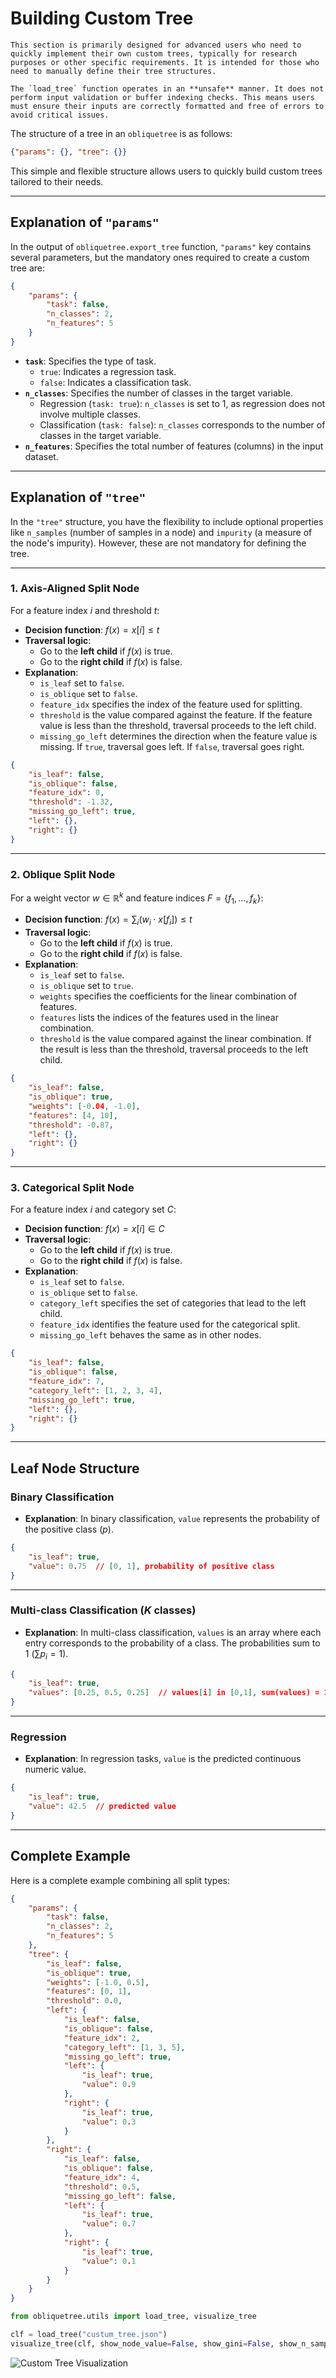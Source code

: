 # Building Custom Tree

```{note}
This section is primarily designed for advanced users who need to quickly implement their own custom trees, typically for research purposes or other specific requirements. It is intended for those who need to manually define their tree structures.
```

```{warning}
The `load_tree` function operates in an **unsafe** manner. It does not perform input validation or buffer indexing checks. This means users must ensure their inputs are correctly formatted and free of errors to avoid critical issues.
```

The structure of a tree in an `obliquetree` is as follows:

```json
{"params": {}, "tree": {}}
```

This simple and flexible structure allows users to quickly build custom trees tailored to their needs.

---

## Explanation of `"params"`

In the output of `obliquetree.export_tree` function, `"params"` key contains several parameters, but the mandatory ones required to create a custom tree are:

```json
{
    "params": {
        "task": false,
        "n_classes": 2,
        "n_features": 5
    }
}
```

- **`task`**: Specifies the type of task.
  - `true`: Indicates a regression task.
  - `false`: Indicates a classification task.
- **`n_classes`**: Specifies the number of classes in the target variable.
  - Regression (`task: true`): `n_classes` is set to 1, as regression does not involve multiple classes.
  - Classification (`task: false`): `n_classes` corresponds to the number of classes in the target variable.
- **`n_features`**: Specifies the total number of features (columns) in the input dataset.

---

## Explanation of `"tree"`

In the `"tree"` structure, you have the flexibility to include optional properties like `n_samples` (number of samples in a node) and `impurity` (a measure of the node's impurity). However, these are not mandatory for defining the tree.

---

### 1. Axis-Aligned Split Node

For a feature index $i$ and threshold $t$:
- **Decision function**: $f(x) = x[i] \leq t$
- **Traversal logic**:
  - Go to the **left child** if $f(x)$ is true.
  - Go to the **right child** if $f(x)$ is false.
- **Explanation**:
  - `is_leaf` set to `false`.
  - `is_oblique` set to `false`.
  - `feature_idx` specifies the index of the feature used for splitting.
  - `threshold` is the value compared against the feature. If the feature value is less than the threshold, traversal proceeds to the left child.
  - `missing_go_left` determines the direction when the feature value is missing. If `true`, traversal goes left. If `false`, traversal goes right.

```json
{
    "is_leaf": false,
    "is_oblique": false,
    "feature_idx": 0,
    "threshold": -1.32,
    "missing_go_left": true,
    "left": {},
    "right": {}
}
```

---

### 2. Oblique Split Node

For a weight vector $w \in \mathbb{R}^k$ and feature indices $F = \{f_1, \dots, f_k\}$:
- **Decision function**: $f(x) = \sum_i (w_i \cdot x[f_i]) \leq t$
- **Traversal logic**:
  - Go to the **left child** if $f(x)$ is true.
  - Go to the **right child** if $f(x)$ is false.
- **Explanation**:
  - `is_leaf` set to `false`.
  - `is_oblique` set to `true`.
  - `weights` specifies the coefficients for the linear combination of features.
  - `features` lists the indices of the features used in the linear combination.
  - `threshold` is the value compared against the linear combination. If the result is less than the threshold, traversal proceeds to the left child.

```json
{
    "is_leaf": false,
    "is_oblique": true,
    "weights": [-0.04, -1.0],
    "features": [4, 10],
    "threshold": -0.87,
    "left": {},
    "right": {}
}
```

---

### 3. Categorical Split Node

For a feature index $i$ and category set $C$:
- **Decision function**: $f(x) = x[i] \in C$
- **Traversal logic**:
  - Go to the **left child** if $f(x)$ is true.
  - Go to the **right child** if $f(x)$ is false.
- **Explanation**:
  - `is_leaf` set to `false`.
  - `is_oblique` set to `false`.
  - `category_left` specifies the set of categories that lead to the left child.
  - `feature_idx` identifies the feature used for the categorical split.
  - `missing_go_left` behaves the same as in other nodes.

```json
{
    "is_leaf": false,
    "is_oblique": false,
    "feature_idx": 7,
    "category_left": [1, 2, 3, 4],
    "missing_go_left": true,
    "left": {},
    "right": {}
}
```

---

## Leaf Node Structure

### Binary Classification

- **Explanation**: In binary classification, `value` represents the probability of the positive class ($p$).
```json
{
    "is_leaf": true,
    "value": 0.75  // [0, 1], probability of positive class
}
```

---

### Multi-class Classification ($K$ classes)

- **Explanation**: In multi-class classification, `values` is an array where each entry corresponds to the probability of a class. The probabilities sum to 1 ($\sum p_i = 1$).
```json
{
    "is_leaf": true,
    "values": [0.25, 0.5, 0.25]  // values[i] in [0,1], sum(values) = 1
}
```

---

### Regression

- **Explanation**: In regression tasks, `value` is the predicted continuous numeric value.
```json
{
    "is_leaf": true,
    "value": 42.5  // predicted value
}
```

---

## Complete Example

Here is a complete example combining all split types:

```json
{
    "params": {
        "task": false,
        "n_classes": 2,
        "n_features": 5
    },
    "tree": {
        "is_leaf": false,
        "is_oblique": true,
        "weights": [-1.0, 0.5],
        "features": [0, 1],
        "threshold": 0.0,
        "left": {
            "is_leaf": false,
            "is_oblique": false,
            "feature_idx": 2,
            "category_left": [1, 3, 5],
            "missing_go_left": true,
            "left": {
                "is_leaf": true,
                "value": 0.9
            },
            "right": {
                "is_leaf": true,
                "value": 0.3
            }
        },
        "right": {
            "is_leaf": false,
            "is_oblique": false,
            "feature_idx": 4,
            "threshold": 0.5,
            "missing_go_left": false,
            "left": {
                "is_leaf": true,
                "value": 0.7
            },
            "right": {
                "is_leaf": true,
                "value": 0.1
            }
        }
    }
}
```

```python
from obliquetree.utils import load_tree, visualize_tree

clf = load_tree("custum_tree.json")
visualize_tree(clf, show_node_value=False, show_gini=False, show_n_samples=False)
``` 

![Custom Tree Visualization](_static/custom_tree.png)